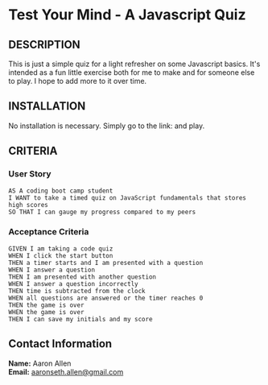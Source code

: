 # Test Your Mind - A Javascript Quiz

## DESCRIPTION

This is just a simple quiz for a light refresher on some Javascript basics. It's intended as a fun little exercise both for me to make and for someone else to play. I hope to add more to it over time.

## INSTALLATION

No installation is necessary. Simply go to the link:   and play. 

## CRITERIA

### User Story
```
AS A coding boot camp student 
I WANT to take a timed quiz on JavaScript fundamentals that stores high scores 
SO THAT I can gauge my progress compared to my peers 
```

### Acceptance Criteria
```
GIVEN I am taking a code quiz 
WHEN I click the start button 
THEN a timer starts and I am presented with a question 
WHEN I answer a question 
THEN I am presented with another question 
WHEN I answer a question incorrectly 
THEN time is subtracted from the clock 
WHEN all questions are answered or the timer reaches 0 
THEN the game is over 
WHEN the game is over 
THEN I can save my initials and my score
```

## Contact Information

<strong>Name:</strong> Aaron Allen  
<strong>Email:</strong> aaronseth.allen@gmail.com 

